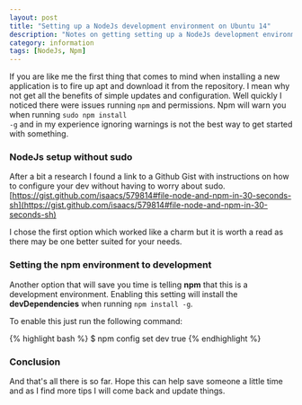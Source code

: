 ```yaml
---
layout: post
title: "Setting up a NodeJs development environment on Ubuntu 14"
description: "Notes on getting setting up a NodeJs development environment on Ubuntu 14"
category: information
tags: [NodeJs, Npm]
---
```

If you are like me the first thing that comes to mind when installing a new application is to fire up apt and download it
from the repository.  I mean why not get all the benefits of simple updates and configuration.  Well quickly I noticed there
were issues running <code>npm</code> and permissions.  Npm will warn you when running <code>sudo npm install -g</code> and 
in my experience ignoring warnings is not the best way to get started with something. 

### NodeJs setup without sudo

After a bit a research I found a link to a Github Gist with instructions on how to configure your dev without having to worry 
about sudo.  [https://gist.github.com/isaacs/579814#file-node-and-npm-in-30-seconds-sh](https://gist.github.com/isaacs/579814#file-node-and-npm-in-30-seconds-sh)

I chose the first option which worked like a charm but it is worth a read as there may be one better suited for your needs.

<script src="https://gist.github.com/isaacs/579814.js?file=node-and-npm-in-30-seconds.sh">
</script>

### Setting the npm environment to development

Another option that will save you time is telling **npm** that this is a development environment.  Enabling this setting
will install the **devDependencies** when running <code>npm install -g</code>.  

To enable this just run the following command:

{% highlight bash %}
  $ npm config set dev true
{% endhighlight %}

### Conclusion

And that's all there is so far.  Hope this can help save someone a little time and as I find more tips I will come 
back and update things.
